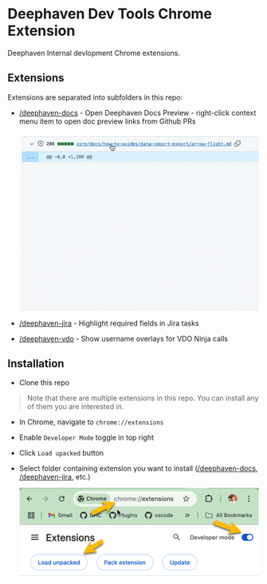 # Deephaven Dev Tools Chrome Extension

Deephaven Internal devlopment Chrome extensions.

## Extensions

Extensions are separated into subfolders in this repo:

- [/deephaven-docs](deephaven-docs) - Open Deephaven Docs Preview - right-click context menu item to open doc preview links from Github PRs

  ![Open Deephaven Docs Preview](docs/open-deephaven-docs-preview.gif)

- [/deephaven-jira](deephaven-jira) - Highlight required fields in Jira tasks

- [/deephaven-vdo](deephaven-vdo) - Show username overlays for VDO Ninja calls

## Installation

- Clone this repo

> Note that there are multiple extensions in this repo. You can install any of them you are interested in.

- In Chrome, navigate to `chrome://extensions`
- Enable `Developer Mode` toggle in top right
- Click `Load upacked` button
- Select folder containing extension you want to install ([/deephaven-docs](deephaven-docs), [/deephaven-jira](deephaven-jira), etc.)

  ![Load unpacked extension](docs/load-unpacked.png)
